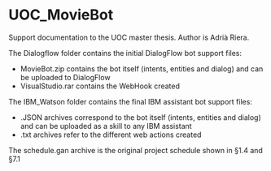 # UOC_MovieBot
Support documentation to the UOC master thesis. Author is Adrià Riera.

The Dialogflow folder contains the initial DialogFlow bot support files:
- MovieBot.zip contains the bot itself (intents, entities and dialog) and can be uploaded to DialogFlow
- VisualStudio.rar contains the WebHook created

The IBM_Watson folder contains the final IBM assistant bot support files:
- .JSON archives correspond to the bot itself (intents, entities and dialog) and can be uploaded as a skill to any IBM assistant
- .txt archives refer to the different web actions created

The schedule.gan archive is the original project schedule shown in §1.4 and §7.1
